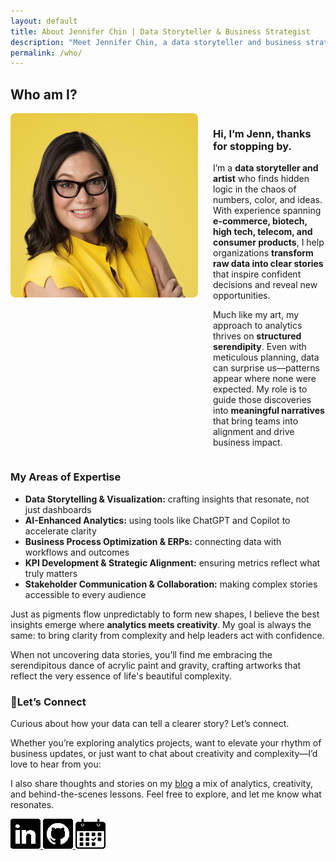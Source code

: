 ```yaml
---
layout: default
title: About Jennifer Chin | Data Storyteller & Business Strategist
description: "Meet Jennifer Chin, a data storyteller and business strategist who transforms complex information into clear narratives that drive confident decisions."
permalink: /who/
---
```


## Who am I?
<div style="display: flex; align-items: flex-start; gap: 1.5rem; flex-wrap: wrap;">
  <img src="/assets/images/linkedinbiocrop.jpeg" alt="Jenn Chin headshot" style="width: 100%; max-width: 300px; height: auto; border-radius: 8px; align-self: flex-start;">
  
  <div style="flex: 1;">  
    <h3>Hi, I’m Jenn, thanks for stopping by.</h3>
    <p>I’m a <strong>data storyteller and artist</strong> who finds hidden logic in the chaos of numbers, color, and ideas. With experience spanning <strong>e-commerce, biotech, high tech, telecom, and consumer products</strong>, I help organizations <strong>transform raw data into clear stories</strong> that inspire confident decisions and reveal new opportunities.</p>
    <p>Much like my art, my approach to analytics thrives on <strong>structured serendipity</strong>. Even with meticulous planning, data can surprise us—patterns appear where none were expected. My role is to guide those discoveries into <strong>meaningful narratives</strong> that bring teams into alignment and drive business impact.</p>
    
  </div>
</div>

### My Areas of Expertise

- **Data Storytelling & Visualization:** crafting insights that resonate, not just dashboards 
- **AI-Enhanced Analytics:** using tools like ChatGPT and Copilot to accelerate clarity 
- **Business Process Optimization & ERPs:** connecting data with workflows and outcomes 
- **KPI Development & Strategic Alignment:** ensuring metrics reflect what truly matters
- **Stakeholder Communication & Collaboration:** making complex stories accessible to every audience

Just as pigments flow unpredictably to form new shapes, I believe the best insights emerge where **analytics meets creativity**. My goal is always the same: to bring clarity from complexity and help leaders act with confidence.

When not uncovering data stories, you’ll find me embracing the serendipitous dance of acrylic paint and gravity, crafting artworks that reflect the very essence of life's beautiful complexity.

### 👋Let’s Connect

Curious about how your data can tell a clearer story? Let’s connect.  

Whether you’re exploring analytics projects, want to elevate your rhythm of business updates, or just want to chat about creativity and complexity—I’d love to hear from you:

I also share thoughts and stories on my [blog](/pages/why.md) a mix of analytics, creativity, and behind-the-scenes lessons. Feel free to explore, and let me know what resonates.

<div class="social-icons">
  <a href="https://linkedin.com/in/jennchin" target="_blank" aria-label="LinkedIn profile: Jennifer Chin">
    <img src="/assets/images/social/linkedin.png" alt="LinkedIn logo" />
  </a>
  <a href="https://github.com/SheHasMoxie" target="_blank" aria-label="GitHub profile: SheHasMoxie">
    <img src="/assets/images/social/github.png" alt="GitHub logo" />
  </a>
  <a href="https://cal.com/jennchin" target="_blank" aria-label="Schedule a meeting with Jennifer Chin">
    <img src="/assets/images/social/calendar.png" alt="Calendar icon for booking a chat" />
  </a>
</div>

